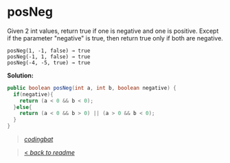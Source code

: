 # posNeg

Given 2 int values, return true if one is negative and one is positive. Except if the parameter "negative" is true, then return true only if both are negative.

```
posNeg(1, -1, false) → true
posNeg(-1, 1, false) → true
posNeg(-4, -5, true) → true
```

**Solution:**

```java
public boolean posNeg(int a, int b, boolean negative) {
  if(negative){
    return (a < 0 && b < 0);
  }else{
    return (a < 0 && b > 0) || (a > 0 && b < 0);
  }
}
```

> _[codingbat](http://codingbat.com/prob/p159227)_

> [< _back to readme_](/README.md)